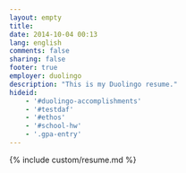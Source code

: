```yaml
---
layout: empty
title: 
date: 2014-10-04 00:13
lang: english
comments: false
sharing: false
footer: true
employer: duolingo
description: "This is my Duolingo resume."
hideid:
    - '#duolingo-accomplishments'
    - '#testdaf'
    - '#ethos'
    - '#school-hw'
    - '.gpa-entry'
---
```


{% include custom/resume.md %}